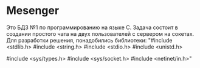 # Mesenger
Это БДЗ №1 по программированию на языке C.
Задача состоит в создании простого чата на двух пользователей с сервером на сокетах.
Для разработки решения, понадобились библиотеки:
"#include <stdlib.h>
#include <string.h>
#include <stdio.h>
#include <unistd.h>


#include <sys/types.h>
#include <sys/socket.h>
#include <netinet/in.h>"

